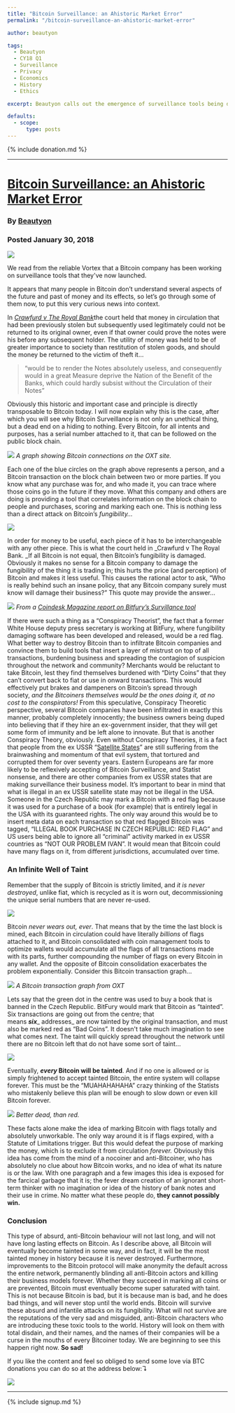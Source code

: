 ```yaml
---
title: "Bitcoin Surveillance: an Ahistoric Market Error"
permalink: "/bitcoin-surveillance-an-ahistoric-market-error"

author: beautyon

tags:
  - Beautyon
  - CY18 Q1
  - Surveillance
  - Privacy
  - Economics
  - History
  - Ethics

excerpt: Beautyon calls out the emergence of surveillance tools being developed for the Bitcoin network. Posted January 30, 2018.

defaults:
  - scope:
      type: posts
---
```


{% include donation.md %}

***

# [Bitcoin Surveillance: an Ahistoric Market Error](https://hackernoon.com/bitcoin-surveillance-an-ahistoric-market-error-d3871f671c8c)
### By [Beautyon](https://twitter.com/Beautyon_)
### Posted January 30, 2018

![](/assets/images/cy18/cy18q1m1/b1.png)

We read from the reliable Vortex that a Bitcoin company has been working on surveillance tools that they've now launched.

It appears that many people in Bitcoin don’t understand several aspects of the future and past of money and its effects, so let’s go through some of them now, to put this very curious news into context. 

In [_Crawfurd v The Royal Bank_](https://papers.ssrn.com/sol3/papers.cfm?abstract_id=2260952##)the court held that money in circulation that had been previously stolen but subsequently used legitimately could not be returned to its original owner, even if that owner could prove the notes were his before any subsequent holder. The utility of money was held to be of greater importance to society than restitution of stolen goods, and should the money be returned to the victim of theft it…

> “would be to render the Notes absolutely useless, and consequently would in a great Measure deprive the Nation of the Benefit of the Banks, which could hardly subsist without the Circulation of their Notes”

Obviously this historic and important case and principle is directly transposable to Bitcoin today. I will now explain why this is the case, after which you will see why Bitcoin Surveillance is not only an unethical thing, but a dead end on a hiding to nothing. Every Bitcoin, for all intents and purposes, has a serial number attached to it, that can be followed on the public block chain.

![](/assets/images/cy18/cy18q1m1/b2.png)
*A graph showing Bitcoin connections on the OXT site.*

Each one of the blue circles on the graph above represents a person, and a Bitcoin transaction on the block chain between two or more parties. If you know what any purchase was for, and who made it, you can trace where those coins go in the future if they move. What this company and others are doing is providing a tool that correlates information on the block chain to people and purchases, scoring and marking each one. This is nothing less than a direct attack on Bitcoin’s _fungibility…_

![](/assets/images/cy18/cy18q1m1/b3.png)

In order for money to be useful, each piece of it has to be interchangeable with any other piece. This is what the court held in _Crawfurd v The Royal Bank. _If all Bitcoin is not equal, then Bitcoin’s fungibility is damaged. Obviously it makes no sense for a Bitcoin company to damage the fungibility of the thing it is trading in; this hurts the price (and perception) of Bitcoin and makes it less useful. This causes the rational actor to ask, “Who is really behind such an insane policy, that any Bitcoin company surely must know will damage their business?” This quote may provide the answer…

![](/assets/images/cy18/cy18q1m1/b4.png)
*From a [Coindesk Magazine report on Bitfury’s Survillance tool](https://www.coindesk.com/bitfury-enters-bitcoin-crime-fighting-business-crystal-launch/)*

If there were such a thing as a “Conspiracy Theorist”, the fact that a former White House deputy press secretary is working at BitFury, where fungibility damaging software has been developed and released, would be a red flag. What better way to destroy Bitcoin than to infiltrate Bitcoin companies and convince them to build tools that insert a layer of mistrust on top of all transactions, burdening business and spreading the contagion of suspicion throughout the network and community? Merchants would be reluctant to take Bitcoin, lest they find themselves burdened with “Dirty Coins” that they can’t convert back to fiat or use in onward transactions. This would effectively put brakes and dampeners on Bitcoin’s spread through society, _and the Bitcoiners themselves would be the ones doing it, at no cost to the conspirators!_ From this speculative, Conspiracy Theoretic perspective, several Bitcoin companies have been infiltrated in exactly this manner, probably completely innocently; the business owners being duped into believing that if they hire an ex-government insider, that they will get some form of immunity and be left alone to innovate. But that is another Conspiracy Theory, obviously. Even without Conspiracy Theories, it is a fact that people from the ex USSR “[Satellite States](https://en.wikipedia.org/wiki/Satellite_state)” are still suffering from the brainwashing and momentum of that evil system, that tortured and corrupted them for over seventy years. Eastern Europeans are far more likely to be reflexively accepting of Bitcoin Surveillance, and Statist nonsense, and there are other companies from ex USSR states that are making surveillance their business model. It’s important to bear in mind that what is illegal in an ex USSR satellite state may not be illegal in the USA. Someone in the Czech Republic may mark a Bitcoin with a red flag because it was used for a purchase of a book (for example) that is entirely legal in the USA with its guaranteed rights. The only way around this would be to insert meta data on each transaction so that red flagged Bitcoin was tagged, “ILLEGAL BOOK PURCHASE IN CZECH REPUBLIC: RED FLAG” and US users being able to ignore all “criminal” activity marked in ex USSR countries as “NOT OUR PROBLEM IVAN”. It would mean that Bitcoin could have many flags on it, from different jurisdictions, accumulated over time.

### An Infinite Well of Taint

Remember that the supply of Bitcoin is strictly limited, and _it is never destroyed_, unlike fiat, which is recycled as it is worn out, decommissioning the unique serial numbers that are never re-used.

![](/assets/images/cy18/cy18q1m1/b5.png)

Bitcoin _never wears out, ever_. That means that by the time the last block is mined, each Bitcoin in circulation could have literally _billions_ of flags attached to it, and Bitcoin consolidated with coin management tools to optimize wallets would accumulate all the flags of all transactions made with its parts, further compounding the number of flags on every Bitcoin in any wallet. And the opposite of Bitcoin consolidation exacerbates the problem exponentially. Consider this Bitcoin transaction graph…

![](/assets/images/cy18/cy18q1m1/b6.png)
*A Bitcoin transaction graph from OXT*

Lets say that the green dot in the centre was used to buy a book that is banned in the Czech Republic. BitFury would mark that Bitcoin as “tainted”. Six transactions are going out from the centre; that means **_six_**_ addresses_ are now tainted by the original transaction, and must also be marked red as “Bad Coins”. It doesn't take much imagination to see what comes next. The taint will quickly spread throughout the network until there are no Bitcoin left that do not have some sort of taint…

![](/assets/images/cy18/cy18q1m1/b7.png)

Eventually, **_every_ Bitcoin will be tainted**. And if no one is allowed or is simply frightened to accept tainted Bitcoin, the entire system will collapse forever. This must be the “MUAHAHAHAHA” crazy thinking of the Statists who mistakenly believe this plan will be enough to slow down or even kill Bitcoin forever.

![](/assets/images/cy18/cy18q1m1/b8.png)
*Better dead, than red.*

These facts alone make the idea of marking Bitcoin with flags totally and absolutely unworkable. The only way around it is if flags expired, with a Statute of Limitations trigger. But this would defeat the purpose of marking the money, which is to exclude it from circulation _forever._ Obviously this idea has come from the mind of a nocoiner and anti-Bitcoiner, who has absolutely no clue about how Bitcoin works, and no idea of what its nature is or the law. With one paragraph and a few images this idea is exposed for the farcical garbage that it is; the fever dream creation of an ignorant short-term thinker with no imagination or idea of the history of bank notes and their use in crime. No matter what these people do, **they cannot possibly win.**

### Conclusion

This type of absurd, anti-Bitcoin behaviour will not last long, and will not have long lasting effects on Bitcoin. As I describe above, all Bitcoin will eventually become tainted in some way, and in fact, it will be the most tainted money in history because it is never destroyed. Furthermore, improvements to the Bitcoin protocol will make anonymity the default across the entire network, permanently blinding all anti-Bitcoin actors and killing their business models forever. Whether they succeed in marking all coins or are prevented, Bitcoin must eventually become super saturated with taint. This is not because Bitcoin is bad, but it is because man is bad, and he does bad things, and will never stop until the world ends. Bitcoin will survive these absurd and infantile attacks on its fungibility. What will not survive are the reputations of the very sad and misguided, anti-Bitcoin characters who are introducing these toxic tools to the world. History will look on them with total disdain, and their names, and the names of their companies will be a curse in the mouths of every Bitcoiner today. We are beginning to see this happen right now. **So sad!**

If you like the content and feel so obliged to send some love via BTC donations you can do so at the address below:↴

![](/assets/images/cy18/cy18q1m1/b9.png)


***

{% include signup.md %}